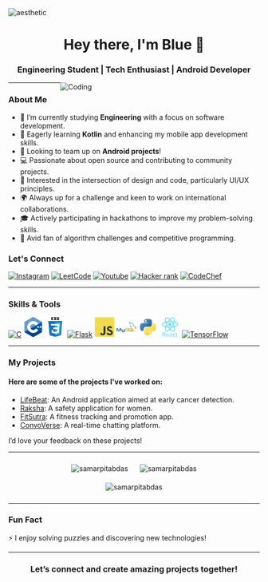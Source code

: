 <img src="https://i.pinimg.com/originals/7d/57/6c/7d576c3cfcdcf567f0db5e81f9a89214.gif" alt="aesthetic" style="width: 1000px; height: auto;">

<h1 align="center">Hey there, I'm Blue 👋</h1>
<h3 align="center">Engineering Student | Tech Enthusiast | Android Developer</h3>

<img align="right" alt="Coding" width="400px" marginTop="20px" src="https://i.pinimg.com/originals/c8/4f/b7/c84fb740471d58ba9597ace28969d490.gif">

---

### About Me

- 🔭 I’m currently studying **Engineering** with a focus on software development.
- 🌱 Eagerly learning **Kotlin** and enhancing my mobile app development skills.
- 👯 Looking to team up on **Android projects**! 
- 💻 Passionate about open source and contributing to community projects.
- 🎨 Interested in the intersection of design and code, particularly UI/UX principles.
- 🌍 Always up for a challenge and keen to work on international collaborations.
- 🎓 Actively participating in hackathons to improve my problem-solving skills.
- 🧩 Avid fan of algorithm challenges and competitive programming.

### Let's Connect
<p align="left">
  <a href="/" target="_blank"><img src="https://i.pinimg.com/564x/ec/0b/a7/ec0ba79bda044ea5211a12e8640007bb.jpg" alt="Instagram" height="40" width="40" /></a>
  <a href="https://leetcode.com/u/b1u3-b2/" target="_blank"><img src="https://i.pinimg.com/564x/4f/fd/ac/4ffdac317d7cbdb799731634d51626c7.jpg" alt="LeetCode" height="40" width="40" /></a>
  <a href="https://www.youtube.com/@B1U3-b2" target="_blank"><img src="https://i.pinimg.com/736x/d9/eb/c2/d9ebc213b85b084ac533987698803c41.jpg" alt="Youtube" height="40" width="40" /></a>
  <a href="https://www.hackerrank.com/profile/b1u3_b2" target="_blank"><img src="https://i.pinimg.com/736x/2e/36/a1/2e36a1e7a3ccb42439817641ac2df3b2.jpg" alt="Hacker rank" height="40" width="40" /></a>
  <a href="https://www.codechef.com/users/b1u3" target="_blank"><img src="https://i.pinimg.com/originals/74/51/56/745156cf7bcae1566b162dadce03207e.gif" alt="CodeChef" height="40" width="40" /></a>
</p>

---

### Skills & Tools
<p align="left">
  <a href="https://www.cprogramming.com/" target="_blank"><img src="https://i.pinimg.com/originals/74/51/56/745156cf7bcae1566b162dadce03207e.gif" alt="C" width="40" height="40"/></a>
  <a href="https://www.w3schools.com/cpp/" target="_blank"><img src="https://raw.githubusercontent.com/devicons/devicon/master/icons/cplusplus/cplusplus-original.svg" alt="C++" width="40" height="40"/></a>
  <a href="https://www.w3schools.com/css/" target="_blank"><img src="https://raw.githubusercontent.com/devicons/devicon/master/icons/css3/css3-original-wordmark.svg" alt="CSS3" width="40" height="40"/></a>
  <a href="https://flask.palletsprojects.com/" target="_blank"><img src="https://www.vectorlogo.zone/logos/pocoo_flask/pocoo_flask-icon.svg" alt="Flask" width="40" height="40"/></a>
  <a href="https://developer.mozilla.org/en-US/docs/Web/JavaScript" target="_blank"><img src="https://raw.githubusercontent.com/devicons/devicon/master/icons/javascript/javascript-original.svg" alt="JavaScript" width="40" height="40"/></a>
  <a href="https://www.mysql.com/" target="_blank"><img src="https://raw.githubusercontent.com/devicons/devicon/master/icons/mysql/mysql-original-wordmark.svg" alt="MySQL" width="40" height="40"/></a>
  <a href="https://www.python.org" target="_blank"><img src="https://raw.githubusercontent.com/devicons/devicon/master/icons/python/python-original.svg" alt="Python" width="40" height="40"/></a>
  <a href="https://reactjs.org/" target="_blank"><img src="https://raw.githubusercontent.com/devicons/devicon/master/icons/react/react-original-wordmark.svg" alt="React" width="40" height="40"/></a>
  <a href="https://www.tensorflow.org" target="_blank"><img src="https://www.vectorlogo.zone/logos/tensorflow/tensorflow-icon.svg" alt="TensorFlow" width="40" height="40"/></a>
</p>

---

### My Projects

#### Here are some of the projects I've worked on:
- [LifeBeat](https://github.com/SamarpitaBDas/LifeBeat): An Android application aimed at early cancer detection.
- [Raksha](https://github.com/SamarpitaBDas/Raksha): A safety application for women.
- [FitSutra](https://github.com/SamarpitaBDas/FitSutra): A fitness tracking and promotion app.
- [ConvoVerse](https://github.com/SamarpitaBDas/ConvoVerse): A real-time chatting platform.

I’d love your feedback on these projects!

---

<div align="center">
  <img src="https://github-readme-stats.vercel.app/api?username=b1u3-b2&show_icons=true&locale=en" alt="samarpitabdas" style="margin: 10px;"/>
  <img src="https://github-readme-streak-stats.herokuapp.com/?user=b1u3-b2s&" alt="samarpitabdas" style="margin: 10px;"/>
</div>

<div align="center">
  <img src="https://github-readme-stats.vercel.app/api/top-langs?username=b1u3-b2&show_icons=true&locale=en&layout=compact" alt="samarpitabdas" style="margin: 10px;" />
</div>

---

### Fun Fact
⚡ I enjoy solving puzzles and discovering new technologies!

---

<h3 align="center">Let’s connect and create amazing projects together!</h3>
